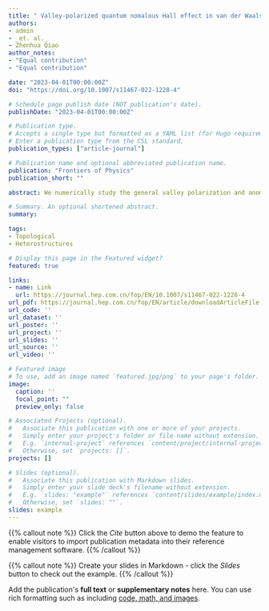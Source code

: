 ```yaml
---
title: " Valley-polarized quantum nomalous Hall effect in van der Waals heterostructures based on monolayer jacutingaite family materials"
authors:
- admin
- _et. al._
- Zhenhua Qiao
author_notes:
- "Equal contribution"
- "Equal contribution"

date: "2023-04-01T00:00:00Z"
doi: "https://doi.org/10.1007/s11467-022-1228-4"

# Schedule page publish date (NOT publication's date).
publishDate: "2023-04-01T00:00:00Z"

# Publication type.
# Accepts a single type but formatted as a YAML list (for Hugo requirements).
# Enter a publication type from the CSL standard.
publication_types: ["article-journal"]

# Publication name and optional abbreviated publication name.
publication: "Frontiers of Physics"
publication_short: ""

abstract: We numerically study the general valley polarization and anomalous Hall effect in van der Waals (vdW) heterostructures based on monolayer jacutingaite family materials Pt2AX3 (A = Hg, Cd, Zn; X = S, Se, Te). We perform a systematic study on the atomic, electronic, and topological properties of vdW heterostructures composed of monolayer Pt2AX3 and two-dimensional ferromagnetic insulators. We show that four kinds of vdW heterostructures exhibit valley-polarized quantum anomalous Hall phase, i.e., Pt2HgS3/NiBr2, Pt2HgSe3/CoBr2, Pt2HgSe3/NiBr2, and Pt2ZnS3/CoBr2, with a maximum valley splitting of 134.2 meV in Pt2HgSe3/NiBr2 and sizable global band gap of 58.8 meV in Pt2HgS3/NiBr2. Our findings demonstrate an ideal platform to implement applications on topological valleytronics.

# Summary. An optional shortened abstract.
summary: 

tags:
- Topological
- Heterostructures

# Display this page in the Featured widget?
featured: true

links:
- name: Link
  url: https://journal.hep.com.cn/fop/EN/10.1007/s11467-022-1228-4
url_pdf: https://journal.hep.com.cn/fop/EN/article/downloadArticleFile.do?attachType=PDF&id=33736
url_code: ''
url_dataset: ''
url_poster: ''
url_project: ''
url_slides: ''
url_source: ''
url_video: ''

# Featured image
# To use, add an image named `featured.jpg/png` to your page's folder. 
image:
  caption: ''
  focal_point: ""
  preview_only: false

# Associated Projects (optional).
#   Associate this publication with one or more of your projects.
#   Simply enter your project's folder or file name without extension.
#   E.g. `internal-project` references `content/project/internal-project/index.md`.
#   Otherwise, set `projects: []`.
projects: []

# Slides (optional).
#   Associate this publication with Markdown slides.
#   Simply enter your slide deck's filename without extension.
#   E.g. `slides: "example"` references `content/slides/example/index.md`.
#   Otherwise, set `slides: ""`.
slides: example
---
```


{{% callout note %}}
Click the *Cite* button above to demo the feature to enable visitors to import publication metadata into their reference management software.
{{% /callout %}}

{{% callout note %}}
Create your slides in Markdown - click the *Slides* button to check out the example.
{{% /callout %}}

Add the publication's **full text** or **supplementary notes** here. You can use rich formatting such as including [code, math, and images](https://docs.hugoblox.com/content/writing-markdown-latex/).
